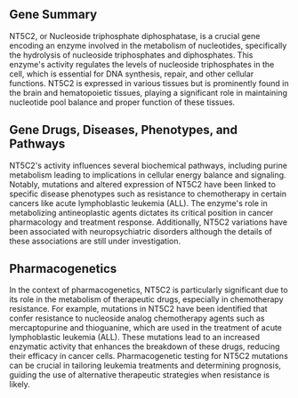 ## Gene Summary
NT5C2, or Nucleoside triphosphate diphosphatase, is a crucial gene encoding an enzyme involved in the metabolism of nucleotides, specifically the hydrolysis of nucleoside triphosphates and diphosphates. This enzyme's activity regulates the levels of nucleoside triphosphates in the cell, which is essential for DNA synthesis, repair, and other cellular functions. NT5C2 is expressed in various tissues but is prominently found in the brain and hematopoietic tissues, playing a significant role in maintaining nucleotide pool balance and proper function of these tissues.

## Gene Drugs, Diseases, Phenotypes, and Pathways
NT5C2's activity influences several biochemical pathways, including purine metabolism leading to implications in cellular energy balance and signaling. Notably, mutations and altered expression of NT5C2 have been linked to specific disease phenotypes such as resistance to chemotherapy in certain cancers like acute lymphoblastic leukemia (ALL). The enzyme's role in metabolizing antineoplastic agents dictates its critical position in cancer pharmacology and treatment response. Additionally, NT5C2 variations have been associated with neuropsychiatric disorders although the details of these associations are still under investigation.

## Pharmacogenetics
In the context of pharmacogenetics, NT5C2 is particularly significant due to its role in the metabolism of therapeutic drugs, especially in chemotherapy resistance. For example, mutations in NT5C2 have been identified that confer resistance to nucleoside analog chemotherapy agents such as mercaptopurine and thioguanine, which are used in the treatment of acute lymphoblastic leukemia (ALL). These mutations lead to an increased enzymatic activity that enhances the breakdown of these drugs, reducing their efficacy in cancer cells. Pharmacogenetic testing for NT5C2 mutations can be crucial in tailoring leukemia treatments and determining prognosis, guiding the use of alternative therapeutic strategies when resistance is likely.